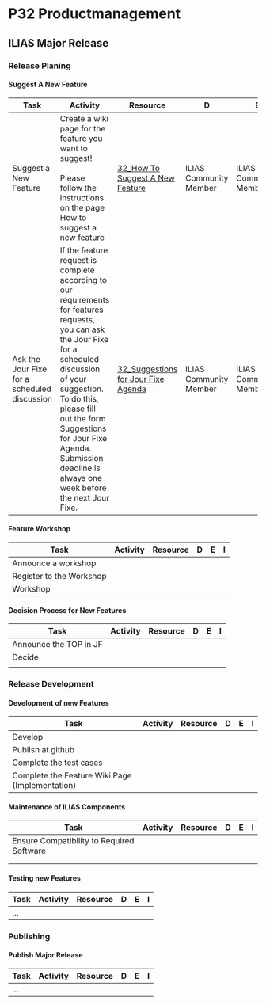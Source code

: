 # P32 Productmanagement
## ILIAS Major Release
### Release Planing
#### Suggest A New Feature

| Task | Activity | Resource | D | E | I |
| --- | --- | --- | --- | --- | --- |
| Suggest a New Feature | Create a wiki page for the feature you want to suggest!<br/><br/>Please follow the instructions on the page How to suggest a new feature | [32_How To Suggest A New Feature](https://www.ilias.de/docu/goto_docu_wiki_wpage_788_1357.html)  | ILIAS Community Member | ILIAS Community Member |
| Ask the Jour Fixe for a scheduled discussion | If the feature request is complete according to our requirements for features requests, you can ask the Jour Fixe for a scheduled discussion of your suggestion. To do this, please fill out the form Suggestions for Jour Fixe Agenda.<br/>Submission deadline is always one week before the next Jour Fixe. | [32_Suggestions for Jour Fixe Agenda](https://www.ilias.de/docu/goto_docu_dcl_5316.html) | ILIAS Community Member | ILIAS Community Member

#### Feature Workshop
| Task | Activity | Resource | D | E | I |
| --- | --- | --- | --- | --- | --- |
| Announce a workshop |   |  |  |  |  |
| Register to the Workshop |   |  |  |  |  |
| Workshop|   |  |  |

#### Decision Process for New Features
| Task | Activity | Resource | D | E | I |
| --- | --- | --- | --- | --- | --- |
| Announce the TOP in JF |   |  |  |   |  |
| Decide |   |  |  |   |  |
|  |   |  |  |   |  |

### Release Development
#### Development of new Features
| Task | Activity | Resource | D | E | I |
| --- | --- | --- | --- | --- | --- |
| Develop |   |  |  |   |  |
| Publish at github |   |  |  |   |  |
| Complete the test cases |   |  |  |   |  |
| Complete the Feature Wiki Page (Implementation) |   |  |  |   |  |

#### Maintenance of ILIAS Components
| Task | Activity | Resource | D | E | I |
| --- | --- | --- | --- | --- | --- |
| Ensure Compatibility to Required Software |   |  |  |   |  |
|  |   |  |  |
|  |   |  |  |
#### Testing new Features
| Task | Activity | Resource | D | E | I |
| --- | --- | --- | --- | --- | --- |
| ... |   |  |  |   |  |

### Publishing
#### Publish Major Release
| Task | Activity | Resource | D | E | I |
| --- | --- | --- | --- | --- | --- |
| ... |   |  |  |   |  |


